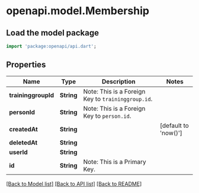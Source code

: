 # openapi.model.Membership

## Load the model package
```dart
import 'package:openapi/api.dart';
```

## Properties
Name | Type | Description | Notes
------------ | ------------- | ------------- | -------------
**traininggroupId** | **String** | Note: This is a Foreign Key to `traininggroup.id`.<fk table='traininggroup' column='id'/> | 
**personId** | **String** | Note: This is a Foreign Key to `person.id`.<fk table='person' column='id'/> | 
**createdAt** | **String** |  | [default to 'now()']
**deletedAt** | **String** |  | 
**userId** | **String** |  | 
**id** | **String** | Note: This is a Primary Key.<pk/> | 

[[Back to Model list]](../README.md#documentation-for-models) [[Back to API list]](../README.md#documentation-for-api-endpoints) [[Back to README]](../README.md)


